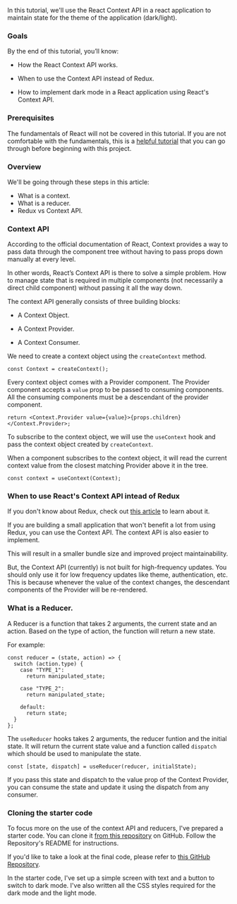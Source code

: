 In this tutorial, we'll use the React Context API in a react application to maintain state for the theme of the application (dark/light).

### Goals
By the end of this tutorial, you’ll know:

- How the React Context API works.

- When to use the Context API instead of Redux.

- How to implement dark mode in a React application using React's Context API.

### Prerequisites
The fundamentals of React will not be covered in this tutorial. If you are not comfortable with the fundamentals, this is a [helpful tutorial](https://reactjs.org/tutorial/tutorial.html) that you can go through before beginning with this project.

### Overview
We'll be going through these steps in this article:

- What is a context.
- What is a reducer.
- Redux vs Context API.

### Context API
According to the official documentation of React, Context provides a way to pass data through the component tree without having to pass props down manually at every level.

In other words, React’s Context API is there to solve a simple problem. How to manage state that is required in multiple components (not necessarily a direct child component) without passing it all the way down.

The context API generally consists of three building blocks:

- A Context Object.

- A Context Provider.

- A Context Consumer.

We need to create a context object using the `createContext` method.

```JSX
const Context = createContext();
```

Every context object comes with a Provider component. The Provider component accepts a `value` prop to be passed to consuming components. All the consuming components must be a descendant of the provider component.

```JSX
return <Context.Provider value={value}>{props.children}</Context.Provider>;
```
To subscribe to the context object, we will use the `useContext` hook and pass the context object created by `createContext`.

When a component subscribes to the context object, it will read the current context value from the closest matching Provider above it in the tree.

```JSX
const context = useContext(Context);
```

### When to use React's Context API intead of Redux
If you don't know about Redux, check out [this article](https://www.valentinog.com/blog/redux/) to learn about it.

If you are building a small application that won't benefit a lot from using Redux, you can use the Context API. The context API is also easier to implement.

This will result in a smaller bundle size and improved project maintainability.

But, the Context API (currently) is not built for high-frequency updates. You should only use it for low frequency updates like theme, authentication, etc. This is because whenever the value of the context changes, the descendant components of the Provider will be re-rendered.

### What is a Reducer.
A Reducer is a function that takes 2 arguments, the current state and an action. Based on the type of action, the function will return a new state.

For example:

```JSX
const reducer = (state, action) => {
  switch (action.type) {
    case "TYPE_1":
      return manipulated_state;

    case "TYPE_2":
      return manipulated_state;

    default:
      return state;
  }
};
```

The `useReducer` hooks takes 2 arguments, the reducer funtion and the initial state. It will return the current state value and a function called `dispatch` which should be used to manipulate the state.

```JSX
const [state, dispatch] = useReducer(reducer, initialState);
```

If you pass this state and dispatch to the value prop of the Context Provider, you can consume the state and update it using the dispatch from any consumer.

### Cloning the starter code
To focus more on the use of the context API and reducers, I've prepared a starter code. You can clone it [from this repository](https://github.com/zolomohan/react-context-dark-mode-starter) on GitHub. Follow the Repository's README for instructions.

If you'd like to take a look at the final code, please refer to [this GitHub Repository](https://github.com/zolomohan/reactcontext--dark-mode-final).

In the starter code, I've set up a simple screen with text and a button to switch to dark mode. I've also written all the CSS styles required for the dark mode and the light mode.

